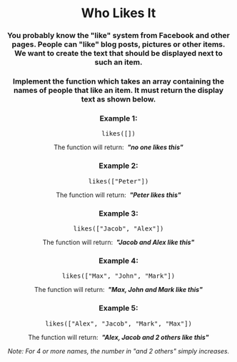 <div align = "center">

# Who Likes It

</div>

<div align= "center">

<h3>You probably know the "like" system from Facebook and other pages. People can "like" blog posts, pictures or other items. We want to create the text that should be displayed next to such an item.</h3>

<h3>Implement the function which takes an array containing the names of people that like an item. It must return the display text as shown below.</h3>

<h3>Example 1:</h3>

<pre>likes([])</pre>

<p>The function will return: &nbsp;<strong><em>"no one likes this"</em></strong></p>

<h3>Example 2:</h3>

<pre>likes(["Peter"])</pre>

<p>The function will return: &nbsp;<strong><em>"Peter likes this"</em></strong></p>

<h3>Example 3:</h3>

<pre>likes(["Jacob", "Alex"])</pre>

<p>The function will return: &nbsp;<strong><em>"Jacob and Alex like this"</em></strong></p>

<h3>Example 4:</h3>

<pre>likes(["Max", "John", "Mark"])</pre>

<p>The function will return: &nbsp;<strong><em>"Max, John and Mark like this"</em></strong></p>

<h3>Example 5:</h3>

<pre>likes(["Alex", "Jacob", "Mark", "Max"])</pre>

<p>The function will return: &nbsp;<strong><em>"Alex, Jacob and 2 others like this"</em></strong></p>

<em><p>Note: For 4 or more names, the number in "and 2 others" simply increases.</p></em>

</div>
